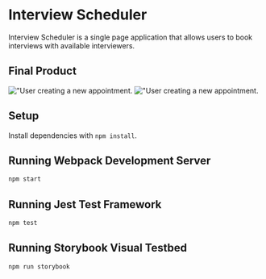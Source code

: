 # Interview Scheduler

Interview Scheduler is a single page application that allows users to book interviews with available interviewers.

## Final Product

!["User creating a new appointment.](https://github.com/kethnal/scheduler/blob/master/docs/appointments.png?raw=true)
!["User creating a new appointment.](https://github.com/kethnal/scheduler/blob/master/docs/appointment-form.png?raw=true)

## Setup

Install dependencies with `npm install`.

## Running Webpack Development Server

```sh
npm start
```

## Running Jest Test Framework

```sh
npm test
```

## Running Storybook Visual Testbed

```sh
npm run storybook
```
